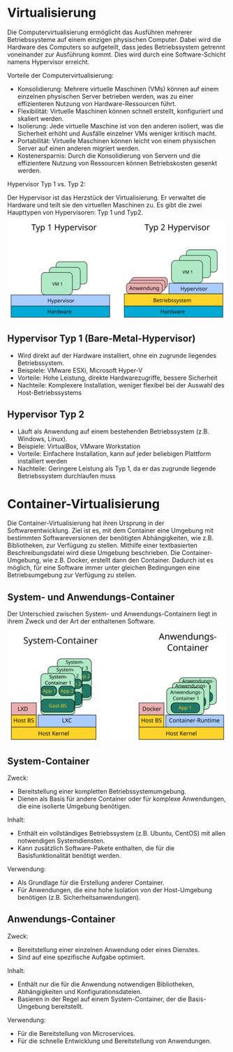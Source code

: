 <!--
author:   Günter Dannoritzer
email:    g.dannoritzer@wvs-ffm.de
version:  1.0.0
date:     26.09.2024
language: de
narrator: Deutsch Female

comment:  Virtualisierung und Container

icon:    https://raw.githubusercontent.com/dsp77/wvs-liascript/0938e2e0ce751e270e3e36b8ecfeb09044a41aa0/wvs-logo.png
logo:     02_img/logo-vm-container.jpg

tags:     LiaScript, Virtualisierung, Container, Hypervisor, Typ 1, Typ2, Docker, LXC, LXD

link:     https://cdn.jsdelivr.net/chartist.js/latest/chartist.min.css

script:   https://cdn.jsdelivr.net/chartist.js/latest/chartist.min.js

attribute: Lizenz: [CC BY-SA](https://creativecommons.org/licenses/by-sa/4.0/)
-->
# Virtualisierung

Die Computervirtualisierung ermöglicht das Ausführen mehrerer Betriebssysteme auf einem einzigen physischen Computer. Dabei wird die Hardware des Computers so aufgeteilt, dass jedes Betriebssystem getrennt voneinander zur Ausführung kommt. Dies wird durch eine Software-Schicht namens Hypervisor erreicht.

Vorteile der Computervirtualisierung:

  * Konsolidierung: Mehrere virtuelle Maschinen (VMs) können auf einem einzelnen physischen Server betrieben werden, was zu einer effizienteren Nutzung von Hardware-Ressourcen führt.
 * Flexibilität: Virtuelle Maschinen können schnell erstellt, konfiguriert und skaliert werden.
 * Isolierung: Jede virtuelle Maschine ist von den anderen isoliert, was die Sicherheit erhöht und Ausfälle einzelner VMs weniger kritisch macht.
 * Portabilität: Virtuelle Maschinen können leicht von einem physischen Server auf einen anderen migriert werden.
 * Kostenersparnis: Durch die Konsolidierung von Servern und die effizientere Nutzung von Ressourcen können Betriebskosten gesenkt werden.

Hypervisor Typ 1 vs. Typ 2:

Der Hypervisor ist das Herzstück der Virtualisierung. Er verwaltet die Hardware und teilt sie den virtuellen Maschinen zu. Es gibt die zwei Haupttypen von Hypervisoren: Typ 1 und Typ2.

![Hypervisor Typ 1 und 2](02_img/lf10-hypervisor-typ-1u2.svg)

## Hypervisor Typ 1 (Bare-Metal-Hypervisor)

  * Wird direkt auf der Hardware installiert, ohne ein zugrunde liegendes Betriebssystem.
 * Beispiele: VMware ESXi, Microsoft Hyper-V
 * Vorteile: Hohe Leistung, direkte Hardwarezugriffe, bessere Sicherheit
 * Nachteile: Komplexere Installation, weniger flexibel bei der Auswahl des Host-Betriebssystems

## Hypervisor Typ 2  
  
  * Läuft als Anwendung auf einem bestehenden Betriebssystem (z.B. Windows, Linux).
 * Beispiele: VirtualBox, VMware Workstation
 * Vorteile: Einfachere Installation, kann auf jeder beliebigen Plattform installiert werden
 * Nachteile: Geringere Leistung als Typ 1, da er das zugrunde liegende Betriebssystem durchlaufen muss


# Container-Virtualisierung

Die Container-Virtualisierung hat ihren Ursprung in der Softwareentwicklung. Ziel ist es, mit dem Container eine Umgebung mit bestimmten Softwareversionen der benötigten Abhängigkeiten, wie z.B. Bibliotheken, zur Verfügung zu stellen. Mithilfe einer textbasierten Beschreibungsdatei wird diese Umgebung beschrieben. Die Container-Umgebung, wie z.B. Docker, erstellt dann den Container. Dadurch ist es möglich, für eine Software immer unter gleichen Bedingungen eine Betriebsumgebung zur Verfügung zu stellen.


## System- und Anwendungs-Container

Der Unterschied zwischen System- und Anwendungs-Containern liegt in ihrem Zweck und der Art der enthaltenen Software.

![System- und Anwendungs-Container](02_img/lf10-container.svg)

## System-Container

Zweck:

  * Bereitstellung einer kompletten Betriebssystemumgebung.
 * Dienen als Basis für andere Container oder für komplexe Anwendungen, die eine isolierte Umgebung benötigen.

Inhalt:

  * Enthält ein vollständiges Betriebssystem (z.B. Ubuntu, CentOS) mit allen notwendigen Systemdiensten.
 * Kann zusätzlich Software-Pakete enthalten, die für die Basisfunktionalität benötigt werden.

Verwendung:

  * Als Grundlage für die Erstellung anderer Container.
 * Für Anwendungen, die eine hohe Isolation von der Host-Umgebung benötigen (z.B. Sicherheitsanwendungen).

## Anwendungs-Container

Zweck:

  * Bereitstellung einer einzelnen Anwendung oder eines Dienstes.
 * Sind auf eine spezifische Aufgabe optimiert.
    
Inhalt:

  * Enthält nur die für die Anwendung notwendigen Bibliotheken, Abhängigkeiten und Konfigurationsdateien.
 * Basieren in der Regel auf einem System-Container, der die Basis-Umgebung bereitstellt.
    
Verwendung:

  * Für die Bereitstellung von Microservices.
 * Für die schnelle Entwicklung und Bereitstellung von Anwendungen.


